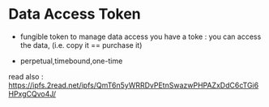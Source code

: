 # Data Access Token



- fungible token to manage data access you have a toke : you can access the data,
  (i.e. copy it == purchase it)

- perpetual,timebound,one-time



read also : https://ipfs.2read.net/ipfs/QmT6n5yWRRDvPEtnSwazwPHPAZxDdC6cTGi6HPxgCQvo4J/
